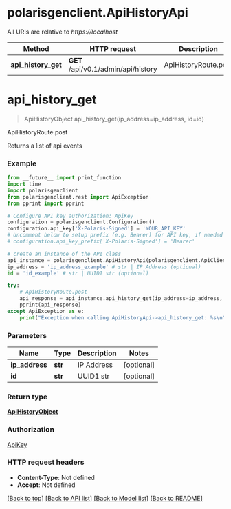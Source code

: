 # polarisgenclient.ApiHistoryApi

All URIs are relative to *https://localhost*

Method | HTTP request | Description
------------- | ------------- | -------------
[**api_history_get**](ApiHistoryApi.md#api_history_get) | **GET** /api/v0.1/admin/api/history | ApiHistoryRoute.post


# **api_history_get**
> ApiHistoryObject api_history_get(ip_address=ip_address, id=id)

ApiHistoryRoute.post

Returns a list of api events<br/>

### Example
```python
from __future__ import print_function
import time
import polarisgenclient
from polarisgenclient.rest import ApiException
from pprint import pprint

# Configure API key authorization: ApiKey
configuration = polarisgenclient.Configuration()
configuration.api_key['X-Polaris-Signed'] = 'YOUR_API_KEY'
# Uncomment below to setup prefix (e.g. Bearer) for API key, if needed
# configuration.api_key_prefix['X-Polaris-Signed'] = 'Bearer'

# create an instance of the API class
api_instance = polarisgenclient.ApiHistoryApi(polarisgenclient.ApiClient(configuration))
ip_address = 'ip_address_example' # str | IP Address (optional)
id = 'id_example' # str | UUID1 str (optional)

try:
    # ApiHistoryRoute.post
    api_response = api_instance.api_history_get(ip_address=ip_address, id=id)
    pprint(api_response)
except ApiException as e:
    print("Exception when calling ApiHistoryApi->api_history_get: %s\n" % e)
```

### Parameters

Name | Type | Description  | Notes
------------- | ------------- | ------------- | -------------
 **ip_address** | **str**| IP Address | [optional] 
 **id** | **str**| UUID1 str | [optional] 

### Return type

[**ApiHistoryObject**](ApiHistoryObject.md)

### Authorization

[ApiKey](../README.md#ApiKey)

### HTTP request headers

 - **Content-Type**: Not defined
 - **Accept**: Not defined

[[Back to top]](#) [[Back to API list]](../README.md#documentation-for-api-endpoints) [[Back to Model list]](../README.md#documentation-for-models) [[Back to README]](../README.md)


